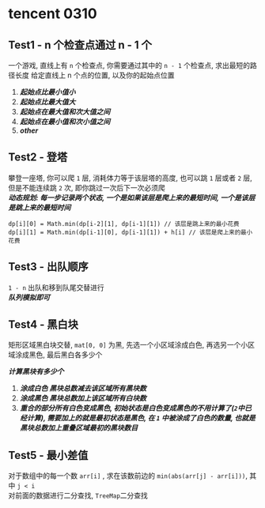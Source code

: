 # tencent 0310

## Test1 - n 个检查点通过 n - 1 个
一个游戏, 直线上有 `n` 个检查点, 你需要通过其中的 `n - 1` 个检查点, 求出最短的路径长度
给定直线上 n 个点的位置, 以及你的起始点位置  
1. ***起始点比最小值小***
2. ***起始点比最大值大***
3. ***起始点在最大值和次大值之间***
4. ***起始点在最小值和次小值之间***
5. ***other***

## Test2 - 登塔
攀登一座塔, 你可以爬 `1` 层, 消耗体力等于该层塔的高度, 也可以跳 `1` 层或者 `2` 层, 但是不能连续跳 `2` 次, 即你跳过一次后下一次必须爬   
***动态规划: 每一步记录两个状态, 一个是如果该层是爬上来的最短时间, 一个是该层是跳上来的最短时间***
```
dp[i][0] = Math.min(dp[i-2][1], dp[i-1][1]) // 该层是跳上来的最小花费
dp[i][1] = Math.min(dp[i-1][0], dp[i-1][1]) + h[i] // 该层是爬上来的最小花费
```
## Test3 - 出队顺序
`1 - n` 出队和移到队尾交替进行  
***队列模拟即可***

## Test4 - 黑白块
矩形区域黑白块交替, `mat[0, 0]` 为黑, 先选一个小区域涂成白色, 再选另一个小区域涂成黑色, 最后黑白各多少个

***计算黑块有多少个***
1. ***涂成白色 黑块总数减去该区域所有黑块数***
2. ***涂成黑色 黑块总数加上该区域所有白块数***
3. ***重合的部分所有白色变成黑色, 初始状态是白色变成黑色的不用计算了(`2`中已经计算), 需要加上的就是最初状态是黑色, 在 `1` 中被涂成了白色的数量, 也就是黑块总数加上重叠区域最初的黑块数目***

## Test5 - 最小差值
对于数组中的每一个数 `arr[i]` , 求在该数前边的 `min(abs(arr[j] - arr[i]))`, 其中 `j < i`  
对前面的数据进行二分查找, `TreeMap`二分查找